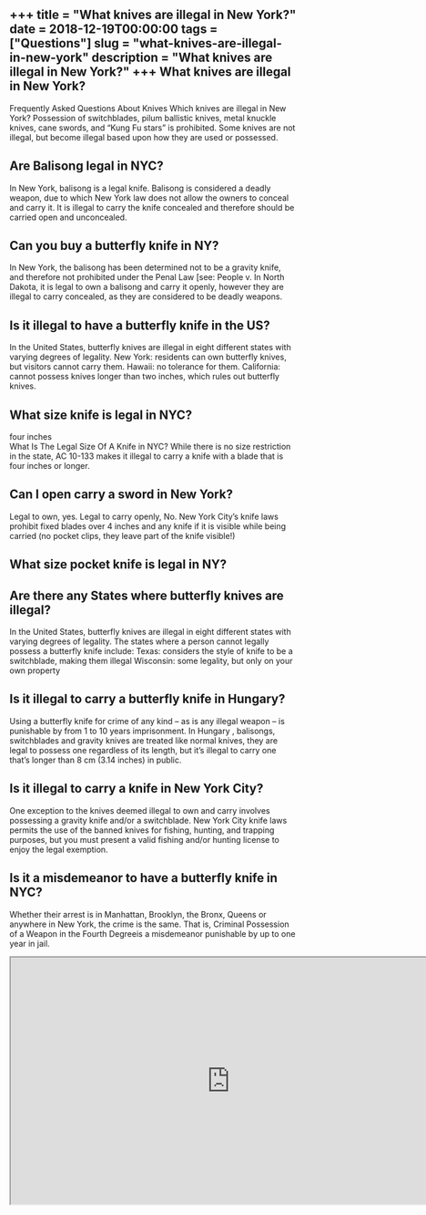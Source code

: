 +++
title = "What knives are illegal in New York?"
date = 2018-12-19T00:00:00
tags = ["Questions"]
slug = "what-knives-are-illegal-in-new-york"
description = "What knives are illegal in New York?"
+++
What knives are illegal in New York?
------------------------------------

Frequently Asked Questions About Knives Which knives are illegal in New York? Possession of switchblades, pilum ballistic knives, metal knuckle knives, cane swords, and “Kung Fu stars” is prohibited. Some knives are not illegal, but become illegal based upon how they are used or possessed.

Are Balisong legal in NYC?
--------------------------

In New York, balisong is a legal knife. Balisong is considered a deadly weapon, due to which New York law does not allow the owners to conceal and carry it. It is illegal to carry the knife concealed and therefore should be carried open and unconcealed.

Can you buy a butterfly knife in NY?
------------------------------------

In New York, the balisong has been determined not to be a gravity knife, and therefore not prohibited under the Penal Law \[see: People v. In North Dakota, it is legal to own a balisong and carry it openly, however they are illegal to carry concealed, as they are considered to be deadly weapons.

Is it illegal to have a butterfly knife in the US?
--------------------------------------------------

In the United States, butterfly knives are illegal in eight different states with varying degrees of legality. New York: residents can own butterfly knives, but visitors cannot carry them. Hawaii: no tolerance for them. California: cannot possess knives longer than two inches, which rules out butterfly knives.

What size knife is legal in NYC?
--------------------------------

four inches  
What Is The Legal Size Of A Knife in NYC? While there is no size restriction in the state, AC 10-133 makes it illegal to carry a knife with a blade that is four inches or longer.

Can I open carry a sword in New York?
-------------------------------------

Legal to own, yes. Legal to carry openly, No. New York City’s knife laws prohibit fixed blades over 4 inches and any knife if it is visible while being carried (no pocket clips, they leave part of the knife visible!)

What size pocket knife is legal in NY?
--------------------------------------

Are there any States where butterfly knives are illegal?
--------------------------------------------------------

In the United States, butterfly knives are illegal in eight different states with varying degrees of legality. The states where a person cannot legally possess a butterfly knife include: Texas: considers the style of knife to be a switchblade, making them illegal Wisconsin: some legality, but only on your own property

Is it illegal to carry a butterfly knife in Hungary?
----------------------------------------------------

Using a butterfly knife for crime of any kind – as is any illegal weapon – is punishable by from 1 to 10 years imprisonment. In Hungary , balisongs, switchblades and gravity knives are treated like normal knives, they are legal to possess one regardless of its length, but it’s illegal to carry one that’s longer than 8 cm (3.14 inches) in public.

Is it illegal to carry a knife in New York City?
------------------------------------------------

One exception to the knives deemed illegal to own and carry involves possessing a gravity knife and/or a switchblade. New York City knife laws permits the use of the banned knives for fishing, hunting, and trapping purposes, but you must present a valid fishing and/or hunting license to enjoy the legal exemption.

Is it a misdemeanor to have a butterfly knife in NYC?
-----------------------------------------------------

Whether their arrest is in Manhattan, Brooklyn, the Bronx, Queens or anywhere in New York, the crime is the same. That is, Criminal Possession of a Weapon in the Fourth Degreeis a misdemeanor punishable by up to one year in jail.

<iframe allow="accelerometer; autoplay; clipboard-write; encrypted-media; gyroscope; picture-in-picture" allowfullscreen="" class="__youtube_prefs__  epyt-is-override  no-lazyload" data-no-lazy="1" data-origheight="433" data-origwidth="770" data-skipgform_ajax_framebjll="" height="433" id="_ytid_56539" loading="lazy" src="https://www.youtube.com/embed/X4kgKLXAJ0g?enablejsapi=1&autoplay=0&cc_load_policy=0&cc_lang_pref=&iv_load_policy=1&loop=0&modestbranding=0&rel=1&fs=1&playsinline=0&autohide=2&theme=dark&color=red&controls=1&" title="YouTube player" width="770"></iframe>